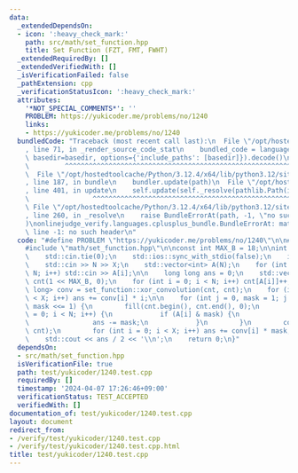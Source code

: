 ```yaml
---
data:
  _extendedDependsOn:
  - icon: ':heavy_check_mark:'
    path: src/math/set_function.hpp
    title: Set Function (FZT, FMT, FWHT)
  _extendedRequiredBy: []
  _extendedVerifiedWith: []
  _isVerificationFailed: false
  _pathExtension: cpp
  _verificationStatusIcon: ':heavy_check_mark:'
  attributes:
    '*NOT_SPECIAL_COMMENTS*': ''
    PROBLEM: https://yukicoder.me/problems/no/1240
    links:
    - https://yukicoder.me/problems/no/1240
  bundledCode: "Traceback (most recent call last):\n  File \"/opt/hostedtoolcache/Python/3.12.4/x64/lib/python3.12/site-packages/onlinejudge_verify/documentation/build.py\"\
    , line 71, in _render_source_code_stat\n    bundled_code = language.bundle(stat.path,\
    \ basedir=basedir, options={'include_paths': [basedir]}).decode()\n          \
    \         ^^^^^^^^^^^^^^^^^^^^^^^^^^^^^^^^^^^^^^^^^^^^^^^^^^^^^^^^^^^^^^^^^^^^^^^^^^^^^^^^^\n\
    \  File \"/opt/hostedtoolcache/Python/3.12.4/x64/lib/python3.12/site-packages/onlinejudge_verify/languages/cplusplus.py\"\
    , line 187, in bundle\n    bundler.update(path)\n  File \"/opt/hostedtoolcache/Python/3.12.4/x64/lib/python3.12/site-packages/onlinejudge_verify/languages/cplusplus_bundle.py\"\
    , line 401, in update\n    self.update(self._resolve(pathlib.Path(included), included_from=path))\n\
    \                ^^^^^^^^^^^^^^^^^^^^^^^^^^^^^^^^^^^^^^^^^^^^^^^^^^^^^^^^^\n \
    \ File \"/opt/hostedtoolcache/Python/3.12.4/x64/lib/python3.12/site-packages/onlinejudge_verify/languages/cplusplus_bundle.py\"\
    , line 260, in _resolve\n    raise BundleErrorAt(path, -1, \"no such header\"\
    )\nonlinejudge_verify.languages.cplusplus_bundle.BundleErrorAt: math/set_function.hpp:\
    \ line -1: no such header\n"
  code: "#define PROBLEM \"https://yukicoder.me/problems/no/1240\"\n\n#include <iostream>\n\
    #include \"math/set_function.hpp\"\n\nconst int MAX_B = 18;\n\nint main() {\n\
    \    std::cin.tie(0);\n    std::ios::sync_with_stdio(false);\n    int N, X;\n\
    \    std::cin >> N >> X;\n    std::vector<int> A(N);\n    for (int i = 0; i <\
    \ N; i++) std::cin >> A[i];\n\n    long long ans = 0;\n    std::vector<long long>\
    \ cnt(1 << MAX_B, 0);\n    for (int i = 0; i < N; i++) cnt[A[i]]++;\n    std::vector<long\
    \ long> conv = set_function::xor_convolution(cnt, cnt);\n    for (int i = 0; i\
    \ < X; i++) ans += conv[i] * i;\n\n    for (int j = 0, mask = 1; j < MAX_B; j++,\
    \ mask <<= 1) {\n        fill(cnt.begin(), cnt.end(), 0);\n        for (int i\
    \ = 0; i < N; i++) {\n            if (A[i] & mask) {\n                cnt[A[i]]++;\n\
    \                ans -= mask;\n            }\n        }\n        conv = set_function::xor_convolution(cnt,\
    \ cnt);\n        for (int i = 0; i < X; i++) ans += conv[i] * mask;\n    }\n\n\
    \    std::cout << ans / 2 << '\\n';\n    return 0;\n}"
  dependsOn:
  - src/math/set_function.hpp
  isVerificationFile: true
  path: test/yukicoder/1240.test.cpp
  requiredBy: []
  timestamp: '2024-04-07 17:26:46+09:00'
  verificationStatus: TEST_ACCEPTED
  verifiedWith: []
documentation_of: test/yukicoder/1240.test.cpp
layout: document
redirect_from:
- /verify/test/yukicoder/1240.test.cpp
- /verify/test/yukicoder/1240.test.cpp.html
title: test/yukicoder/1240.test.cpp
---
```

